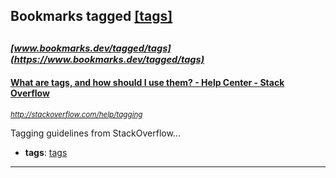 ## Bookmarks tagged [[tags]](https://www.bookmarks.dev?q=[tags])

_<sup><sup>[www.bookmarks.dev/tagged/tags](https://www.bookmarks.dev/tagged/tags)</sup></sup>_
---
#### [What are tags, and how should I use them? - Help Center - Stack Overflow](http://stackoverflow.com/help/tagging)
_<sup>http://stackoverflow.com/help/tagging</sup>_

Tagging guidelines from StackOverflow...
* **tags**: [tags](../tagged/tags.md)
---
